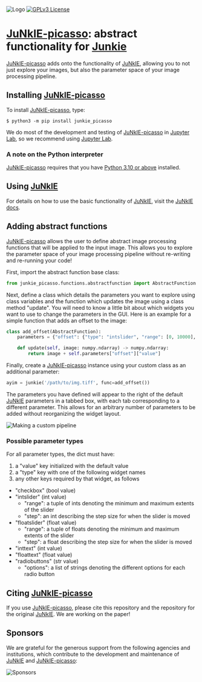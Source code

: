 ![Logo](./docs/junkie_picasso_logo.png)
[![GPLv3 License](https://img.shields.io/badge/License-GPL%20v3-yellow.svg)](https://opensource.org/licenses/GPL-3.0)

# [JuNkIE-picasso](https://bitbucket.org/raymond_hawkins_utor/junkie_picasso/src/master/): abstract functionality for [Junkie](https://bitbucket.org/rfg_lab/junkie/src/master/)

[JuNkIE-picasso](https://bitbucket.org/raymond_hawkins_utor/junkie_picasso/src/master/) adds onto the functionality of [JuNkIE](https://bitbucket.org/rfg_lab/junkie/src/master/), allowing you to not just explore your images, but also the parameter space of your image processing pipeline.

## Installing [JuNkIE-picasso](https://bitbucket.org/raymond_hawkins_utor/junkie_picasso/src/master/)

To install [JuNkIE-picasso](https://bitbucket.org/raymond_hawkins_utor/junkie_picasso/src/master/), type:  

    $ python3 -m pip install junkie_picasso

We do most of the development and testing of [JuNkIE-picasso](https://bitbucket.org/raymond_hawkins_utor/junkie_picasso/src/master/) in [Jupyter Lab](https://jupyter.org/install), so we recommend using [Jupyter Lab](https://jupyter.org/install). 

### A note on the Python interpreter

[JuNkIE-picasso](https://bitbucket.org/raymond_hawkins_utor/junkie_picasso/src/master/) requires that you
have [Python 3.10 or above](https://www.python.org/downloads/) installed.

## Using [JuNkIE](https://bitbucket.org/rfg_lab/junkie/src/master/)
For details on how to use the basic functionality of [JuNkIE](https://bitbucket.org/rfg_lab/junkie/src/master/), visit the [JuNkIE docs](https://bitbucket.org/rfg_lab/junkie/src/master/README.md).


## Adding abstract functions

[JuNkIE-picasso](https://bitbucket.org/raymond_hawkins_utor/junkie_picasso/src/master/) allows the user to define abstract image processing functions that will be applied to the input image. This allows you to explore the parameter space of your image processing pipeline without re-writing and re-running your code!

First, import the abstract function base class:

```python
from junkie_picasso.functions.abstractfunction import AbstractFunction
```

Next, define a class which details the parameters you want to explore using class variables and the function which updates the image using a class method "update". You will need to know a little bit about which widgets you want to use to change the parameters in the GUI. Here is an example for a simple function that adds an offset to the image:

```python
class add_offset(AbstractFunction):
    parameters = {"offset": {"type": "intslider", "range": [0, 10000], "step": 1, "value": 0}}

    def update(self, image: numpy.ndarray) -> numpy.ndarray:
        return image + self.parameters["offset"]["value"]
```

Finally, create a [JuNkIE-picasso](https://bitbucket.org/raymond_hawkins_utor/junkie_picasso/src/master/) instance using your custom class as an additional parameter:

```python
ayim = junkie('/path/to/img.tiff', func=add_offset())
```
The parameters you have defined will appear to the right of the default [JuNkIE](https://bitbucket.org/rfg_lab/junkie/src/master/) parameters in a tabbed box, with each tab corresponding to a different parameter. This allows for an arbitrary number of parameters to be added without reorganizing the widget layout.

![Making a custom pipeline](./docs/custom_pipeline.gif)

### Possible parameter types
For all parameter types, the dict must have:
1. a "value" key initialized with the default value
2. a "type" key with one of the following widget names
3. any other keys required by that widget, as follows

- "checkbox" (bool value)
- "intslider" (int value)
  - "range": a tuple of ints denoting the minimum and maximum extents of the slider
  - "step": an int describing the step size for when the slider is moved
- "floatslider" (float value)
  - "range": a tuple of floats denoting the minimum and maximum extents of the slider
  - "step": a float describing the step size for when the slider is moved
- "inttext" (int value)
- "floattext" (float value)
- "radiobuttons" (str value)
  - "options": a list of strings denoting the different options for each radio button
  
    
## Citing [JuNkIE-picasso](https://bitbucket.org/raymond_hawkins_utor/junkie_picasso/src/master/)

If you use [JuNkIE-picasso](https://bitbucket.org/raymond_hawkins_utor/junkie_picasso/src/master/), please cite this repository and the repository for the original [JuNkIE](https://bitbucket.org/rfg_lab/junkie/src/master/). We are working on the paper!

## Sponsors

We are grateful for the generous support from the following agencies and institutions, which contribute to the
development and maintenance of [JuNkIE](https://bitbucket.org/rfg_lab/junkie/src/master/) and [JuNkIE-picasso](https://bitbucket.org/raymond_hawkins_utor/junkie_picasso/src/master/):

![Sponsors](./docs/sponsors.png)